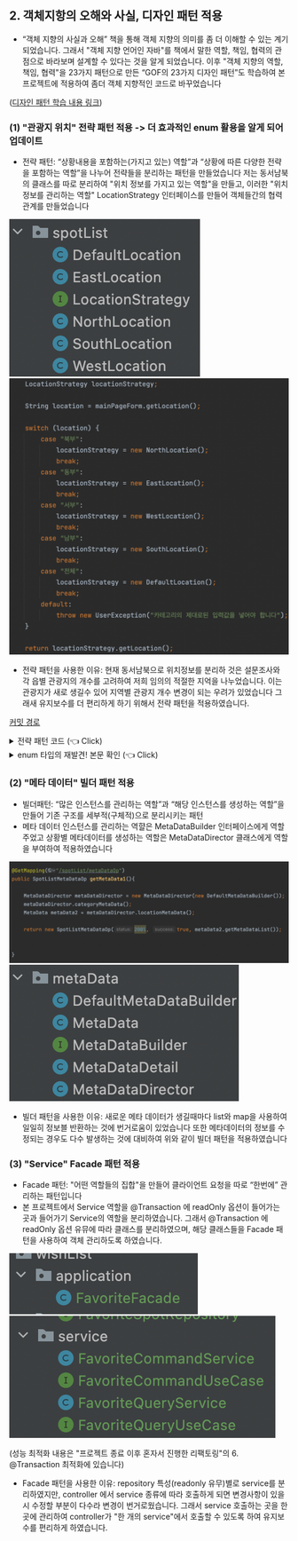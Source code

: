 ## 2. 객체지항의 오해와 사실, 디자인 패턴 적용

- “객체 지향의 사실과 오해” 책을 통해 객체 지향의 의미를 좀 더 이해할 수 있는 계기 되었습니다. 그래서 "객체 지향 언어인 자바"를 책에서 말한 역할, 책임, 협력의 관점으로 바라보며 설계할 수 있다는 것을
  알게 되었습니다. 이후 "객체 지향의 역할, 책임, 협력"을 23가지 패턴으로 만든 “GOF의 23가지 디자인 패턴”도 학습하여 본 프로젝트에 적용하여 좀더 객체 지향적인 코드로 바꾸었습니다

([디자인 패턴 학습 내용 링크](https://github.com/suheonjoo/Study-Document/tree/master/%EB%94%94%EC%9E%90%EC%9D%B8%20%ED%8C%A8%ED%84%B4%20%EC%A0%95%EB%A6%AC))

### (1) "관광지 위치" 전략 패턴 적용 -> 더 효과적인 enum 활용을 알게 되어 업데이트 

- 전략 패턴: “상황내용을 포함하는(가지고 있는) 역할”과 “상황에 따른 다양한 전략을 포함하는 역할”을 나누어 전략들을 분리하는 패턴을 만들었습니다 저는 동서남북의 클래스를 따로 분리하여 "위치 정보를 가지고
  있는 역할"을 만들고, 이러한 "위치 정보를 관리하는 역할" LocationStrategy 인터페이스를 만들어 객체들간의 협력 관계를 만들었습니다

<img  alt="stragetyPatternPackage" src="./img/stragetyPatternPackage.png?raw=true"  >
<img  alt="stragetyPatternExample" src="./img/stragetyPatternExample.png?raw=true"  >

- 전략 패턴을 사용한 이유: 현재 동서남북으로 위치정보를 분리하 것은 설문조사와 각 읍별 관광지의 개수를 고려하여 저희 임의의 적절한 지억을 나누었습니다. 이는 관광지가 새로 생길수 있어 지역별 관광지 개수 변경이
  되는 우려가 있었습니다 그래새 유지보수를 더 편리하게 하기 위해서 전략 패턴을 적용하였습니다.

[커밋 경로](https://github.com/suheonjoo/Capstone-JejuTourRecommend/commit/d4cb7eb58c30391103cde2f2489c7b8f27440cda)

<details>

  <summary> 전략 패턴 코드 (👈 Click)</summary>

```
public class DefaultLocation implements LocationStrategy{
    @Override
    public List<Location> getLocation() {

        List<Location> DefaultList = Arrays.asList(Location.Jeju_si, Location.Aewol_eup, Location.Hallim_eup,
                Location.Hangyeong_myeon, Location.Jocheon_eup, Location.Gujwa_eup,
                Location.Daejeong_eup, Location.Andeok_myeon, Location.Seogwipo_si,
                Location.Namwon_eup, Location.Pyoseon_myeon, Location.Seongsan_eup, Location.Udo_myeon
        );

        return DefaultList;
    }
}
```

```

public class EastLocation implements LocationStrategy{
    @Override
    public List<Location> getLocation() {

        List<Location> eastList = Arrays.asList(Location.Namwon_eup, Location.Pyoseon_myeon, Location.Seongsan_eup);
        return eastList;
    }
}
```

```

public interface LocationStrategy {

    List<Location> getLocation();

}

```

```

public class NorthLocation implements LocationStrategy {
    @Override
    public List<Location> getLocation() {

        List<Location> northList = Arrays.asList(Location.Aewol_eup, Location.Jeju_si, Location.Jocheon_eup,
                Location.Gujwa_eup, Location.Udo_myeon);
        return northList;
    }
}

```

```
public class SouthLocation implements LocationStrategy{
    @Override
    public List<Location> getLocation() {

        List<Location> southList = Arrays.asList(Location.Seogwipo_si);
        return southList;
    }
}

public class WestLocation implements LocationStrategy{
    @Override
    public List<Location> getLocation() {
        List<Location> southList = Arrays.asList(Location.Seogwipo_si);
        return southList;
    }
}
```
</details>

<details>

  <summary> enum 타입의 재발견! 본문 확인 (👈 Click)</summary>

#### enum 타입의 재발견

결론은: 1대1 대응관계 있는 집합덩어리라고 생각하게 되었다.
이렇게 결론만 놓고 보면 클래스도 여러 집합을 만들어소 관리할수 있다고 하는데 내가 생각하는 enum 장점은 아래와 같다

1. 공통된 필드로 한클래스에서 관리를 할 수 있다
  -  이거 어떻게 보면 클래스에서 인터페이스를 활용하면, 되지 않냐라고 생각할수 있는데 더 큰 이유는 다음 2번에 있다

2. 같은 타입(enum)의 순회가 클래스 보다 자유롭다
  - 순회가 자유롭다는 의미는 선언된 같은 enum 타입을 순회 로직을 한 클래스에서 관리할 수 있다는 것이다 -> 이렇게 순회가 자유로우면, 타입을 순회하면서 원하는 타입을 찾거가 공통 연산을 처리하기가 훨씬 쉬워진다
  - ex) 위 예제에서 findYield() 메서드와 같이 타입 순회 수행하면서, 각 필드의 총합을 구하는 예이다 -> 만약 클래스로 다루었으면 인터페이스로 클래스를 상속을 받고 클래스들의 저장공간을 따로 만들어 순회를 해야한다 -> 그러나 한개의 enum 클래스 안에서 메서드 하나만 작성하면 된다
  - 그 외에서 순회를 통해 관리하는 활용도는 무긍무진 하다

3. enum 의 1대1 대응관계의 집합의 특징을 이용해서 변경이 별로 없으며, 내용도 많지 않은 테이블로 관리할 수가 있다

요번 우테코 프리 코스 미션2를 통해 이전 졸업프로젝트로 했던 spring boot  프로젝트 도 개선할 수 있는 아이디어를 얻었다, 해당 프로젝트에서 이전에는 위치정보 저장 값을 전략 패턴을 사용하셔 해결하였다. 그러나 요번 enum 에 대해서 학습을 하니 1대일 관계의 집합이며, 변경도 자주 있지 않으며, 내용도 많지 않는 테이블 형태로 구성되어 있어서 적용하게 딱이다라고 생각하였다. 테이블관계는 아래 코드 위에 주석으로 확인할수 있다


아래 코드를 보면 enum 타입을 enum 타입 그룹으로 테이블 같이 포현하였다.

```
/**
 * 북 : 애월읍,제주시,조천읍,구좌읍,우도면
 * 동 : 남원읍, 표선면, 성산읍
 * 서 : 한림읍, 한경면, 대정읍, 안덕면
 * 남 : 서귀포시
 */
public enum LocationGroup {

	NORTH_LOCATION(List.of(Location.Aewol_eup, Location.Jeju_si, Location.Jocheon_eup, Location.Gujwa_eup, Location.Udo_myeon),"북부"),
	EAST_LOCATION(List.of(Location.Namwon_eup, Location.Pyoseon_myeon, Location.Seongsan_eup),"동부"),
	WEST_LOCATION(List.of(Location.Seogwipo_si),"서부"),
	SOUTH_LOCATION(List.of(Location.Seogwipo_si),"남부"),
	ALL_LOCATION(List.of(Location.Jeju_si, Location.Aewol_eup, Location.Hallim_eup,
		Location.Hangyeong_myeon, Location.Jocheon_eup, Location.Gujwa_eup,
		Location.Daejeong_eup, Location.Andeok_myeon, Location.Seogwipo_si,
		Location.Namwon_eup, Location.Pyoseon_myeon, Location.Seongsan_eup, Location.Udo_myeon), "전체");

	
	private final List<Location> locations;
	private final String KrName;

	LocationGroup(List<Location> locations, String krName) {
		this.locations = locations;
		this.KrName = krName;
	}

	public static List<Location> getLocations(String krName) {
		return Arrays.stream(LocationGroup.values())
			.filter(i -> i.KrName.equals(krName))
			.map(i -> i.locations).findFirst().orElseThrow(() -> new UserException("카테고리의 제대로된 입력값을 넣어야 합니다"));
	}

}
```

먼저 Location 을 enum 타입으로 만들었으며, 이러한 enum 타입을 enum group으로 묶었다
순회하는 메서드는 getLocations()을 통해서 구현하였다.


아래 코드는 최종 서비스 영역에서 개선되 코드이다

```
public List<Location> findLocation(MainPageForm mainPageForm) {
		if (!StringUtils.hasText(mainPageForm.getLocation())) {
			throw new UserException("지역에 null 값이 들어갔습니다");
		}
		return LocationGroup.getLocations(mainPageForm.getLocation());
	}
```

아래코드는 이전에 전략 패턴을 사용한 코드다


```
public List<Location> findLocation(MainPageForm mainPageForm) {
		if (!StringUtils.hasText(mainPageForm.getLocation())) {
			throw new UserException("지역에 null 값이 들어갔습니다");
		}
		LocationStrategy locationStrategy;
		String location = mainPageForm.getLocation();
		switch (location) {
			case "북부":
				locationStrategy = new NorthLocation();
				break;
			case "동부":
				locationStrategy = new EastLocation();
				break;
			case "서부":
				locationStrategy = new WestLocation();
				break;
			case "남부":
				locationStrategy = new SouthLocation();
				break;
			case "전체":
				locationStrategy = new DefaultLocation();
				break;
			default:
				throw new UserException("카테고리의 제대로된 입력값을 넣어야 합니다");
		}
		return locationStrategy.getLocation();
	}
```

</details>


### (2) "메타 데이터" 빌더 패턴 적용

- 빌더패턴: “많은 인스턴스를 관리하는 역할”과 “해당 인스턴스를 생성하는 역할”을 만들어 기존 구조를 세부적(구체적)으로 분리시키는 패턴
- 메타 데이터 인스턴스를 관리하는 역햘은 MetaDataBuilder 인터페이스에게 역할 주었고 상황별 메타데이터를 생성하는 역할은 MetaDataDirector 클래스에게 역할을 부여하여 적용하였습니다

<img  alt="builderPatternExample" src="./img/builderPatternExample.png?raw=true">
<img  alt="metaDataPackage" src="./img/metaDataPackage.png?raw=true">

- 빌더 패턴을 사용한 이유: 새로운 메타 데이터가 생길때마다 list와 map을 사용하여 일일히 정보블 반환하는 것에 번거로움이 있었습니다 또한 메타데이터의 정보를 수정되는 경우도 다수 발생하는 것에 대비하여 위와
  같이 빌더 패턴을 적용하였습니다

### (3) "Service" Facade 패턴 적용

- Facade 패턴: "어떤 역할들의 집합"을 만들어 클라이언트 요청을 따로 “한번에” 관리하는 패턴입니다
- 본 프로젝트에서 Service 역할을 @Transaction 에 readOnly 옵션이 들어가는 곳과 들어가기 Service의 역할을 분리하였습니다. 그래서 @Transaction 에 readOnly 옵션 유뮤에
  따라 클래스를 분리하였으며, 해당 클래스들을 Facade 패턴을 사용하여 객체 관리하도록 하였습니다.

<img  alt="FavoriteServiceFacade" src="./img/FavoriteServiceFacade.png?raw=true">

<img  alt="FavoriteServiceSeperate" src="./img/FavoriteServiceSeperate.png?raw=true">

(성능 최적화 내용은 "프로젝트 종료 이후 혼자서 진행한 리팩토링"의 6. @Transaction 최적화에 있습니다)

- Facade 패턴을 사용한 이유: repository 특성(readonly 유무)별로 service를 분리하였지만, controller 에서 service 종류에 따라 호출하게 되면 변경사항이 있을시 수정할
  부분이 다수라 변경이 번거로웠습니다. 그래서 service 호출하는 곳을 한곳에 관리하여 controller가 "한 개의 service"에서 호출할 수 있도록 하여 유지보수를 편리하게 하였습니다.


